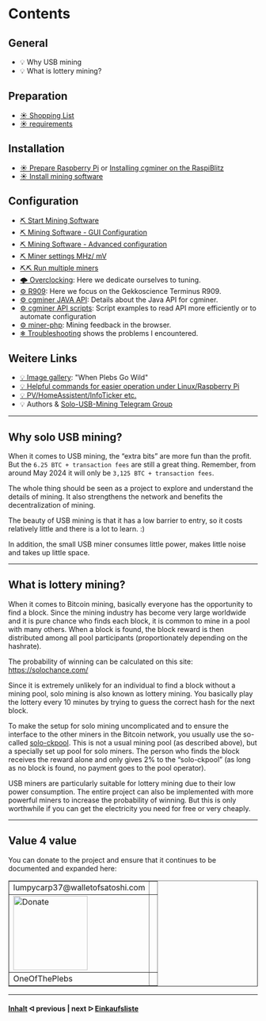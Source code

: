 # Contents

## General

* 💡 Why USB mining
* 💡 What is lottery mining?

## Preparation

* [☀ Shopping List](shopping-list.md)
* [☀ requirements](requirements.md)

## Installation

* [☀ Prepare Raspberry Pi](prepare_pi.md) or [Installing cgminer on the RaspiBlitz](cgminer_on_raspiblitz.md)
* [☀ Install mining software](install_miner.md)

## Configuration

* [⛏ Start Mining Software](start_mining.md)
* [⛏ Mining Software - GUI Configuration](cgminer_GUIConfiguration.md)
* [⛏ Mining Software - Advanced configuration](EnhancedConfiguration.md)
* [⛏ Miner settings MHz/ mV](miner-settings.md)
* [⛏⛏ Run multiple miners](multiple-usb-miner.md)
* [🌩 Overclocking](/uebertakten.md): Here we dedicate ourselves to tuning.
* [⚙️ R909](/R909.md): Here we focus on the Gekkoscience Terminus R909.
* [⚙️ cgminer JAVA API](/cgminer_JAVA_API.md): Details about the Java API for cgminer.
* [⚙️ cgminer API scripts](/cgminer_JAVA_API_Scripts.md): Script examples to read API more efficiently or to automate configuration
* [⚙️ miner-php](/miner-php.md): Mining feedback in the browser.
* [❄ Troubleshooting](/troubleshooting.md) shows the problems I encountered.

## Weitere Links

* [💡 Image gallery](/Galerie.md): "When Plebs Go Wild"
* [💡 Helpful commands for easier operation under Linux/Raspberry Pi](LinuxCommands.md)
* [💡 PV/HomeAssistent/InfoTicker etc.](additional-links.md)
* 💡 Authors & [Solo-USB-Mining Telegram Group](https://t.me/BTC_solo_mining)

---

## Why solo USB mining?

When it comes to USB mining, the “extra bits” are more fun than the profit. But the `6.25 BTC + transaction fees` are still a great thing. Remember, from around May 2024 it will only be `3,125 BTC + transaction fees`.

The whole thing should be seen as a project to explore and understand the details of mining. It also strengthens the network and benefits the decentralization of mining.

The beauty of USB mining is that it has a low barrier to entry, so it costs relatively little and there is a lot to learn. :)

In addition, the small USB miner consumes little power, makes little noise and takes up little space.

---

## What is lottery mining?

When it comes to Bitcoin mining, basically everyone has the opportunity to find a block. Since the mining industry has become very large worldwide and it is pure chance who finds each block, it is common to mine in a pool with many others. When a block is found, the block reward is then distributed among all pool participants (proportionately depending on the hashrate).

The probability of winning can be calculated on this site: https://solochance.com/

Since it is extremely unlikely for an individual to find a block without a mining pool, solo mining is also known as lottery mining. You basically play the lottery every 10 minutes by trying to guess the correct hash for the next block.

To make the setup for solo mining uncomplicated and to ensure the interface to the other miners in the Bitcoin network, you usually use the so-called [solo-ckpool](https://solo.ckpool.org/). This is not a usual mining pool (as described above), but a specially set up pool for solo miners. The person who finds the block receives the reward alone and only gives 2% to the “solo-ckpool” (as long as no block is found, no payment goes to the pool operator).

USB miners are particularly suitable for lottery mining due to their low power consumption. The entire project can also be implemented with more powerful miners to increase the probability of winning. But this is only worthwhile if you can get the electricity you need for free or very cheaply.

---

## Value 4 value

You can donate to the project and ensure that it continues to be documented and expanded here:

<table border=1>
<tr><td>lumpycarp37@walletofsatoshi.com</td><td></td></tr>
<tr><td><img src=".assets/V4V.png" alt="Donate" width="150" /></td><td></td></tr>
<tr><td>OneOfThePlebs</td><td></td></tr>
<!--<tr><td></td><td></td></tr>-->
</table>

---

####    [Inhalt](/README.md)  ᐊ  previous | next  ᐅ  [Einkaufsliste](/shopping-list.md)

